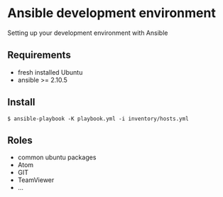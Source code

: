 # Ansible development environment

Setting up your development environment with Ansible

## Requirements
- fresh installed Ubuntu
- ansible >= 2.10.5

## Install
`` $ ansible-playbook -K playbook.yml -i inventory/hosts.yml  ``

## Roles
- common ubuntu packages
- Atom
- GIT
- TeamViewer
- ...
